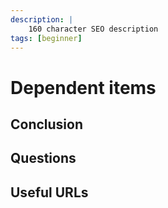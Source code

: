 ```yaml
---
description: |
    160 character SEO description
tags: [beginner]
---
```


# Dependent items

## Conclusion

## Questions

## Useful URLs
